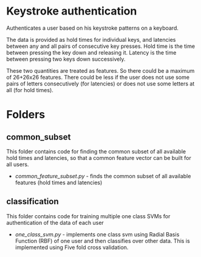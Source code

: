 # Keystroke authentication #
Authenticates a user based on his keystroke patterns on a keyboard.

The data is provided as hold times for individual keys, and latencies between any and all pairs of consecutive key presses. Hold time is the time between pressing the key down and releasing it. Latency is the time between pressing two keys down successively.

These two quantities are treated as features. So there could be a maximum of 26+26x26 features. There could be less if the user does not use some pairs of letters consecutively (for latencies) or does not use some letters at all (for hold times). 

# Folders #
## common_subset ##

This folder contains code for finding the common subset of all available hold times and latencies, so that a common feature vector can be built for all users.
* *common_feature_subset.py* - finds the common subset of all available features (hold times and latencies)


## classification ##

This folder contains code for training multiple one class SVMs for authentication of the data of each user
* *one_class_svm.py* - implements one class svm using Radial Basis Function (RBF) of one user and then classifies over other data. This is implemented using Five fold cross validation.
